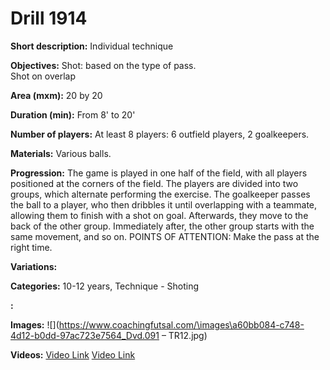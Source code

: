 # Drill 1914

**Short description:**
Individual technique

**Objectives:**
Shot: based on the type of pass.  
Shot on overlap

**Area (mxm):**
20 by 20

**Duration (min):**
From 8' to 20'

**Number of players:**
At least 8 players: 6 outfield players, 2 goalkeepers.

**Materials:**
Various balls.

**Progression:**
The game is played in one half of the field, with all players positioned at the corners of the field. The players are divided into two groups, which alternate performing the exercise. The goalkeeper passes the ball to a player, who then dribbles it until overlapping with a teammate, allowing them to finish with a shot on goal. Afterwards, they move to the back of the other group. Immediately after, the other group starts with the same movement, and so on. POINTS OF ATTENTION: Make the pass at the right time.

**Variations:**


**Categories:**
10-12 years, Technique - Shoting

**:**


**Images:**
![](https://www.coachingfutsal.com/\images\a60bb084-c748-4d12-b0dd-97ac723e7564_Dvd.091 – TR12.jpg)

**Videos:**
[Video Link](https://www.youtube.com/embed/lYjlzMjJrss)
[Video Link](https://www.youtube.com/embed/4Nkj0073szs)

